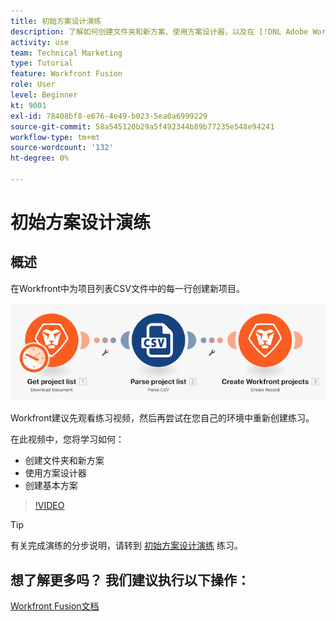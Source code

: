 ```yaml
---
title: 初始方案设计演练
description: 了解如何创建文件夹和新方案、使用方案设计器，以及在 [!DNL Adobe Workfront Fusion].
activity: use
team: Technical Marketing
type: Tutorial
feature: Workfront Fusion
role: User
level: Beginner
kt: 9001
exl-id: 78408bf8-e676-4e49-b023-5ea0a6999229
source-git-commit: 58a545120b29a5f492344b89b77235e548e94241
workflow-type: tm+mt
source-wordcount: '132'
ht-degree: 0%

---
```


# 初始方案设计演练

## 概述

在Workfront中为项目列表CSV文件中的每一行创建新项目。

![融合场景的图像](assets/understand-the-basics-1.png)

Workfront建议先观看练习视频，然后再尝试在您自己的环境中重新创建练习。

在此视频中，您将学习如何：

* 创建文件夹和新方案
* 使用方案设计器
* 创建基本方案

>[!VIDEO](https://video.tv.adobe.com/v/335261/?quality=12)

>[!TIP]
>
>有关完成演练的分步说明，请转到 [初始方案设计演练](https://experienceleague.adobe.com/docs/workfront-learn/tutorials-workfront/fusion/exercises/initial-scenario-design.html?lang=en) 练习。



## 想了解更多吗？ 我们建议执行以下操作：

[Workfront Fusion文档](https://experienceleague.adobe.com/docs/workfront/using/adobe-workfront-fusion/workfront-fusion-2.html?lang=en)
